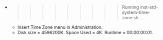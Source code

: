 * >>>>>>>>> Running inst-std-system-time-zone.sh ...
  * Insert Time Zone menu in Administration.
  * Disk size = 4596200K. Space Used = 4K. Runtime = 00:00:00:01.
